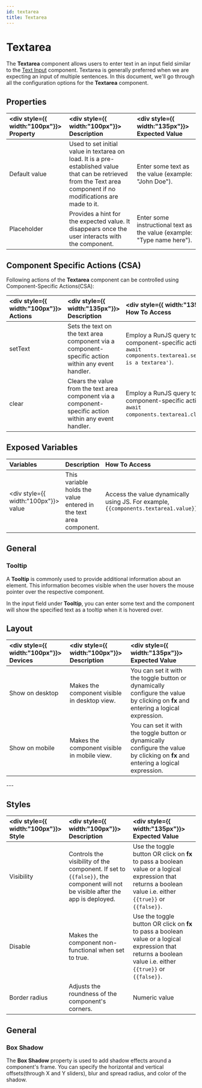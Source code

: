 ```yaml
---
id: textarea
title: Textarea
---
```


# Textarea

The **Textarea** component allows users to enter text in an input field similar to the [Text Input](/docs/widgets/text-input) component. Textarea is generally preferred when we are expecting an input of multiple sentences. In this document, we'll go through all the configuration options for the **Textarea** component.

<div>

## Properties

| <div style={{ width:"100px"}}> Property </div>    | <div style={{ width:"100px"}}> Description  </div> | <div style={{ width:"135px"}}> Expected Value </div> |
|:-------------|:------------------------------------------------------------|:------------|
| Default value| Used to set initial value in textarea on load. It is a pre-established value that can be retrieved from the Text area component if no modifications are made to it. | Enter some text as the value (example: "John Doe"). |
| Placeholder  | Provides a hint for the expected value. It disappears once the user interacts with the component. | Enter some instructional text as the value (example: "Type name here"). |

</div>

<div>

## Component Specific Actions (CSA)

Following actions of the **Textarea** component can be controlled using Component-Specific Actions(CSA):

| <div style={{ width:"100px"}}> Actions  </div>   | <div style={{ width:"135px"}}> Description </div> | <div style={{ width:"135px"}}> How To Access </div> |
| :----------- | :----------- |:---------|
| setText | Sets the text on the text area component via a component-specific action within any event handler.|  Employ a RunJS query to execute component-specific actions such as `await components.textarea1.setText('this is a textarea')`. |
| clear | Clears the value from the text area component via a component-specific action within any event handler.| Employ a RunJS query to execute component-specific actions such as `await components.textarea1.clear()`. |

</div>

<div>

## Exposed Variables

| Variables | Description | How To Access |
|:---------|:-----------|:-------------|
| <div style={{ width:"100px"}}> value </div> | This variable holds the value entered in the text area component. | Access the value dynamically using JS. For example, `{{components.textarea1.value}}` |

</div>

<div>

## General

### Tooltip

A **Tooltip** is commonly used to provide additional information about an element. This information becomes visible when the user hovers the mouse pointer over the respective component.

In the input field under **Tooltip**, you can enter some text and the component will show the specified text as a tooltip when it is hovered over.

</div>

<div>

## Layout

| <div style={{ width:"100px"}}> Devices </div> | <div style={{ width:"100px"}}> Description </div> | <div style={{ width:"135px"}}> Expected Value </div> |
| :----------- | :----------- | :------------ |
| Show on desktop  | Makes the component visible in desktop view.  | You can set it with the toggle button or dynamically configure the value by clicking on **fx** and entering a logical expression. |
| Show on mobile  | Makes the component visible in mobile view. | You can set it with the toggle button or dynamically configure the value by clicking on **fx** and entering a logical expression. |

</div>

<div>
--- 

## Styles

| <div style={{ width:"100px"}}> Style </div> | <div style={{ width:"100px"}}> Description </div>  | <div style={{ width:"135px"}}> Expected Value </div>  |
| :------------- | :-------------- | :-------------- |
| Visibility  | Controls the visibility of the component. If set to `{{false}}`, the component will not be visible after the app is deployed. | Use the toggle button OR click on **fx** to pass a boolean value or a logical expression that returns a boolean value i.e. either `{{true}}` or `{{false}}`. |
| Disable  | Makes the component non-functional when set to true.  | Use the toggle button OR click on **fx** to pass a boolean value or a logical expression that returns a boolean value i.e. either `{{true}}` or `{{false}}`. |
| Border radius  | Adjusts the roundness of the component's corners.  | Numeric value  |

</div>

<div>

## General

### Box Shadow

The **Box Shadow** property is used to add shadow effects around a component's frame. You can specify the horizontal and vertical offsets(through X and Y sliders), blur and spread radius, and color of the shadow.

</div>
